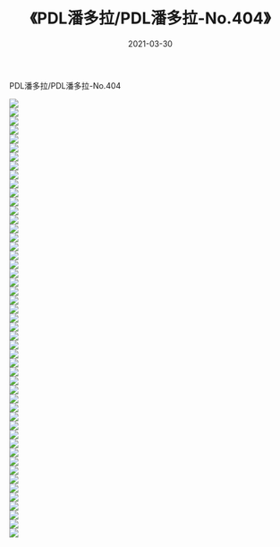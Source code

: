 ﻿---
layout: post
title:  《PDL潘多拉/PDL潘多拉-No.404》
date:   2021-03-30
img: http://img.660000.xyz/Sharelink/网络美图/2021/PDL潘多拉/PDL潘多拉-No.404/000.jpg
categories: [美女, 清纯, 唯美]
---

PDL潘多拉/PDL潘多拉-No.404

 ![](http://img.660000.xyz/Sharelink/网络美图/2021/PDL潘多拉/PDL潘多拉-No.404/001.jpg) <br>![](http://img.660000.xyz/Sharelink/网络美图/2021/PDL潘多拉/PDL潘多拉-No.404/002.jpg) <br>![](http://img.660000.xyz/Sharelink/网络美图/2021/PDL潘多拉/PDL潘多拉-No.404/003.jpg) <br>![](http://img.660000.xyz/Sharelink/网络美图/2021/PDL潘多拉/PDL潘多拉-No.404/004.jpg) <br>![](http://img.660000.xyz/Sharelink/网络美图/2021/PDL潘多拉/PDL潘多拉-No.404/005.jpg) <br>![](http://img.660000.xyz/Sharelink/网络美图/2021/PDL潘多拉/PDL潘多拉-No.404/006.jpg) <br>![](http://img.660000.xyz/Sharelink/网络美图/2021/PDL潘多拉/PDL潘多拉-No.404/007.jpg) <br>![](http://img.660000.xyz/Sharelink/网络美图/2021/PDL潘多拉/PDL潘多拉-No.404/008.jpg) <br>![](http://img.660000.xyz/Sharelink/网络美图/2021/PDL潘多拉/PDL潘多拉-No.404/009.jpg) <br>![](http://img.660000.xyz/Sharelink/网络美图/2021/PDL潘多拉/PDL潘多拉-No.404/010.jpg) <br>![](http://img.660000.xyz/Sharelink/网络美图/2021/PDL潘多拉/PDL潘多拉-No.404/011.jpg) <br>![](http://img.660000.xyz/Sharelink/网络美图/2021/PDL潘多拉/PDL潘多拉-No.404/012.jpg) <br>![](http://img.660000.xyz/Sharelink/网络美图/2021/PDL潘多拉/PDL潘多拉-No.404/013.jpg) <br>![](http://img.660000.xyz/Sharelink/网络美图/2021/PDL潘多拉/PDL潘多拉-No.404/014.jpg) <br>![](http://img.660000.xyz/Sharelink/网络美图/2021/PDL潘多拉/PDL潘多拉-No.404/015.jpg) <br>![](http://img.660000.xyz/Sharelink/网络美图/2021/PDL潘多拉/PDL潘多拉-No.404/016.jpg) <br>![](http://img.660000.xyz/Sharelink/网络美图/2021/PDL潘多拉/PDL潘多拉-No.404/017.jpg) <br>![](http://img.660000.xyz/Sharelink/网络美图/2021/PDL潘多拉/PDL潘多拉-No.404/018.jpg) <br>![](http://img.660000.xyz/Sharelink/网络美图/2021/PDL潘多拉/PDL潘多拉-No.404/019.jpg) <br>![](http://img.660000.xyz/Sharelink/网络美图/2021/PDL潘多拉/PDL潘多拉-No.404/020.jpg) <br>![](http://img.660000.xyz/Sharelink/网络美图/2021/PDL潘多拉/PDL潘多拉-No.404/021.jpg) <br>![](http://img.660000.xyz/Sharelink/网络美图/2021/PDL潘多拉/PDL潘多拉-No.404/022.jpg) <br>![](http://img.660000.xyz/Sharelink/网络美图/2021/PDL潘多拉/PDL潘多拉-No.404/023.jpg) <br>![](http://img.660000.xyz/Sharelink/网络美图/2021/PDL潘多拉/PDL潘多拉-No.404/024.jpg) <br>![](http://img.660000.xyz/Sharelink/网络美图/2021/PDL潘多拉/PDL潘多拉-No.404/025.jpg) <br>![](http://img.660000.xyz/Sharelink/网络美图/2021/PDL潘多拉/PDL潘多拉-No.404/026.jpg) <br>![](http://img.660000.xyz/Sharelink/网络美图/2021/PDL潘多拉/PDL潘多拉-No.404/027.jpg) <br>![](http://img.660000.xyz/Sharelink/网络美图/2021/PDL潘多拉/PDL潘多拉-No.404/028.jpg) <br>![](http://img.660000.xyz/Sharelink/网络美图/2021/PDL潘多拉/PDL潘多拉-No.404/029.jpg) <br>![](http://img.660000.xyz/Sharelink/网络美图/2021/PDL潘多拉/PDL潘多拉-No.404/030.jpg) <br>![](http://img.660000.xyz/Sharelink/网络美图/2021/PDL潘多拉/PDL潘多拉-No.404/031.jpg) <br>![](http://img.660000.xyz/Sharelink/网络美图/2021/PDL潘多拉/PDL潘多拉-No.404/032.jpg) <br>![](http://img.660000.xyz/Sharelink/网络美图/2021/PDL潘多拉/PDL潘多拉-No.404/033.jpg) <br>![](http://img.660000.xyz/Sharelink/网络美图/2021/PDL潘多拉/PDL潘多拉-No.404/034.jpg) <br>![](http://img.660000.xyz/Sharelink/网络美图/2021/PDL潘多拉/PDL潘多拉-No.404/035.jpg) <br>![](http://img.660000.xyz/Sharelink/网络美图/2021/PDL潘多拉/PDL潘多拉-No.404/036.jpg) <br>![](http://img.660000.xyz/Sharelink/网络美图/2021/PDL潘多拉/PDL潘多拉-No.404/037.jpg) <br>![](http://img.660000.xyz/Sharelink/网络美图/2021/PDL潘多拉/PDL潘多拉-No.404/038.jpg) <br>![](http://img.660000.xyz/Sharelink/网络美图/2021/PDL潘多拉/PDL潘多拉-No.404/039.jpg) <br>![](http://img.660000.xyz/Sharelink/网络美图/2021/PDL潘多拉/PDL潘多拉-No.404/040.jpg) <br>![](http://img.660000.xyz/Sharelink/网络美图/2021/PDL潘多拉/PDL潘多拉-No.404/041.jpg) <br>![](http://img.660000.xyz/Sharelink/网络美图/2021/PDL潘多拉/PDL潘多拉-No.404/042.jpg) <br>![](http://img.660000.xyz/Sharelink/网络美图/2021/PDL潘多拉/PDL潘多拉-No.404/043.jpg) <br>![](http://img.660000.xyz/Sharelink/网络美图/2021/PDL潘多拉/PDL潘多拉-No.404/044.jpg) <br>![](http://img.660000.xyz/Sharelink/网络美图/2021/PDL潘多拉/PDL潘多拉-No.404/045.jpg) <br>![](http://img.660000.xyz/Sharelink/网络美图/2021/PDL潘多拉/PDL潘多拉-No.404/046.jpg) <br>![](http://img.660000.xyz/Sharelink/网络美图/2021/PDL潘多拉/PDL潘多拉-No.404/047.jpg) <br>![](http://img.660000.xyz/Sharelink/网络美图/2021/PDL潘多拉/PDL潘多拉-No.404/048.jpg) <br>![](http://img.660000.xyz/Sharelink/网络美图/2021/PDL潘多拉/PDL潘多拉-No.404/049.jpg) <br>